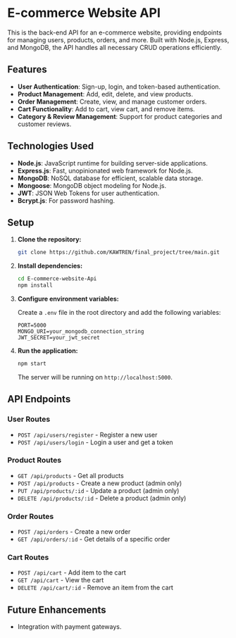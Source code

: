 # E-commerce Website API

This is the back-end API for an e-commerce website, providing endpoints for managing users, products, orders, and more. Built with Node.js, Express, and MongoDB, the API handles all necessary CRUD operations efficiently.

## Features

- **User Authentication**: Sign-up, login, and token-based authentication.
- **Product Management**: Add, edit, delete, and view products.
- **Order Management**: Create, view, and manage customer orders.
- **Cart Functionality**: Add to cart, view cart, and remove items.
- **Category & Review Management**: Support for product categories and customer reviews.

## Technologies Used

- **Node.js**: JavaScript runtime for building server-side applications.
- **Express.js**: Fast, unopinionated web framework for Node.js.
- **MongoDB**: NoSQL database for efficient, scalable data storage.
- **Mongoose**: MongoDB object modeling for Node.js.
- **JWT**: JSON Web Tokens for user authentication.
- **Bcrypt.js**: For password hashing.

## Setup

1. **Clone the repository:**

    ```bash
    git clone https://github.com/KAWTREN/final_project/tree/main.git
    ```

2. **Install dependencies:**

    ```bash
    cd E-commerce-website-Api
    npm install
    ```

3. **Configure environment variables:**

    Create a `.env` file in the root directory and add the following variables:

    ```
    PORT=5000
    MONGO_URI=your_mongodb_connection_string
    JWT_SECRET=your_jwt_secret
    ```

4. **Run the application:**

    ```bash
    npm start
    ```

    The server will be running on `http://localhost:5000`.

## API Endpoints

### User Routes
- `POST /api/users/register` - Register a new user
- `POST /api/users/login` - Login a user and get a token

### Product Routes
- `GET /api/products` - Get all products
- `POST /api/products` - Create a new product (admin only)
- `PUT /api/products/:id` - Update a product (admin only)
- `DELETE /api/products/:id` - Delete a product (admin only)

### Order Routes
- `POST /api/orders` - Create a new order
- `GET /api/orders/:id` - Get details of a specific order

### Cart Routes
- `POST /api/cart` - Add item to the cart
- `GET /api/cart` - View the cart
- `DELETE /api/cart/:id` - Remove an item from the cart

## Future Enhancements

- Integration with payment gateways.
